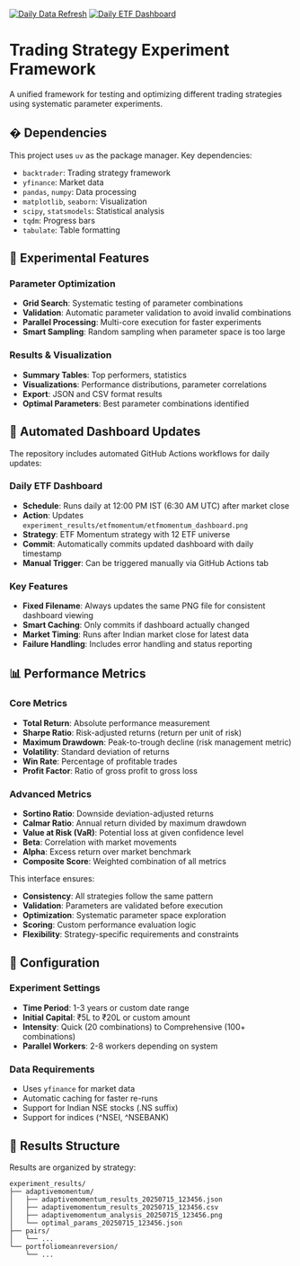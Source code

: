 [![Daily Data Refresh](https://github.com/P0W/backtest_experiments/actions/workflows/refresh_data.yml/badge.svg)](https://github.com/P0W/backtest_experiments/actions/workflows/refresh_data.yml)
[![Daily ETF Dashboard](https://github.com/P0W/backtest_experiments/actions/workflows/daily-dashboard-update.yml/badge.svg)](https://github.com/P0W/backtest_experiments/actions/workflows/daily-dashboard-update.yml)

# Trading Strategy Experiment Framework

A unified framework for testing and optimizing different trading strategies using systematic parameter experiments.

## �️ Dependencies

This project uses `uv` as the package manager. Key dependencies:

- `backtrader`: Trading strategy framework
- `yfinance`: Market data
- `pandas`, `numpy`: Data processing
- `matplotlib`, `seaborn`: Visualization
- `scipy`, `statsmodels`: Statistical analysis
- `tqdm`: Progress bars
- `tabulate`: Table formatting

## 🧪 Experimental Features

### Parameter Optimization
- **Grid Search**: Systematic testing of parameter combinations
- **Validation**: Automatic parameter validation to avoid invalid combinations
- **Parallel Processing**: Multi-core execution for faster experiments
- **Smart Sampling**: Random sampling when parameter space is too large

### Results & Visualization
- **Summary Tables**: Top performers, statistics
- **Visualizations**: Performance distributions, parameter correlations
- **Export**: JSON and CSV format results
- **Optimal Parameters**: Best parameter combinations identified

## 🤖 Automated Dashboard Updates

The repository includes automated GitHub Actions workflows for daily updates:

### Daily ETF Dashboard
- **Schedule**: Runs daily at 12:00 PM IST (6:30 AM UTC) after market close
- **Action**: Updates `experiment_results/etfmomentum/etfmomentum_dashboard.png`
- **Strategy**: ETF Momentum strategy with 12 ETF universe
- **Commit**: Automatically commits updated dashboard with daily timestamp
- **Manual Trigger**: Can be triggered manually via GitHub Actions tab

### Key Features
- **Fixed Filename**: Always updates the same PNG file for consistent dashboard viewing
- **Smart Caching**: Only commits if dashboard actually changed
- **Market Timing**: Runs after Indian market close for latest data
- **Failure Handling**: Includes error handling and status reporting

## 📊 Performance Metrics

### Core Metrics
- **Total Return**: Absolute performance measurement
- **Sharpe Ratio**: Risk-adjusted returns (return per unit of risk)
- **Maximum Drawdown**: Peak-to-trough decline (risk management metric)
- **Volatility**: Standard deviation of returns
- **Win Rate**: Percentage of profitable trades
- **Profit Factor**: Ratio of gross profit to gross loss

### Advanced Metrics
- **Sortino Ratio**: Downside deviation-adjusted returns
- **Calmar Ratio**: Annual return divided by maximum drawdown
- **Value at Risk (VaR)**: Potential loss at given confidence level
- **Beta**: Correlation with market movements
- **Alpha**: Excess return over market benchmark
- **Composite Score**: Weighted combination of all metrics


This interface ensures:
- **Consistency**: All strategies follow the same pattern
- **Validation**: Parameters are validated before execution
- **Optimization**: Systematic parameter space exploration
- **Scoring**: Custom performance evaluation logic
- **Flexibility**: Strategy-specific requirements and constraints

## 🔧 Configuration

### Experiment Settings
- **Time Period**: 1-3 years or custom date range
- **Initial Capital**: ₹5L to ₹20L or custom amount
- **Intensity**: Quick (20 combinations) to Comprehensive (100+ combinations)
- **Parallel Workers**: 2-8 workers depending on system

### Data Requirements
- Uses `yfinance` for market data
- Automatic caching for faster re-runs
- Support for Indian NSE stocks (.NS suffix)
- Support for indices (^NSEI, ^NSEBANK)

## 📁 Results Structure

Results are organized by strategy:

```
experiment_results/
├── adaptivemomentum/
│   ├── adaptivemomentum_results_20250715_123456.json
│   ├── adaptivemomentum_results_20250715_123456.csv
│   ├── adaptivemomentum_analysis_20250715_123456.png
│   └── optimal_params_20250715_123456.json
├── pairs/
│   └── ...
└── portfoliomeanreversion/
    └── ...
```



